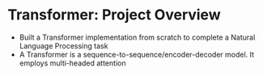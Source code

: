 # Transformer: Project Overview
- Built a Transformer implementation from scratch to complete a Natural Language Processing task
- A Transformer is a sequence-to-sequence/encoder-decoder model. It employs multi-headed attention
